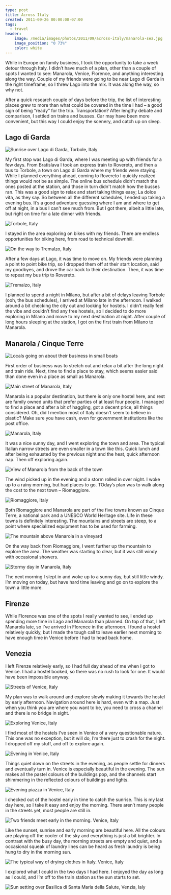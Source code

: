```yaml
---
type: post
title: Across Italy
created: 2011-09-26 00:00:00-07:00
tags:
  - travel
header:
    image: /media/images/photos/2011/09/across-italy/manarola-sea.jpg
    image_position: "0 73%"
    color: white
---
```

While in Europe on family business, I took the opportunity to take a week detour through Italy. I didn’t have much of a plan, other than a couple of spots I wanted to see: Manarola, Venice, Florence, and anything interesting along the way. Couple of my friends were going to be near Lago di Garda in the right timeframe, so I threw Lago into the mix. It was along the way, so why not.

After a quick research couple of days before the trip, the list of interesting places grew to more than what could be covered in the time I had – a good sign of being “ready” for the trip. Transportation? After lengthy debate and comparison, I settled on trains and busses. Car may have been more convenient, but this way I could enjoy the scenery, and catch up on sleep.

## Lago di Garda

![Sunrise over Lago di Garda, Torbole, Italy][lago-sunrise]

My first stop was Lago di Garda, where I was meeting up with friends for a few days. From Bratislava I took an express train to Rovereto, and then a bus to Torbole, a town on Lago di Garda where my friends were staying. While I planned everything ahead, coming to Rovereto I quickly realized things would not be as simple. The online bus schedule didn't match the ones posted at the station, and those in turn didn't match how the busses ran. This was a good sign to relax and start taking things easy; La dolce vita, as they say. So between all the different schedules, I ended up taking a evening bus. It’s a good adventure guessing where I am and where to get off at night, in a bus I can't see much from. But I got there, albeit a little late, but right on time for a late dinner with friends.

![Torbole, Italy][lago-torbole]

I stayed in the area exploring on bikes with my friends. There are endless opportunities for biking here, from road to technical downhill.

![On the way to Tremalzo, Italy][lago-tremalzo-views]

After a few days at Lago, it was time to move on. My friends were planning a point to point bike trip, so I dropped them off at their start location, said my goodbyes, and drove the car back to their destination. Then, it was time to repeat my bus trip to Rovereto.

![Tremalzo, Italy][lago-tremalzo]

I planned to spend a night in Milano, but after a bit of delays leaving Torbole (ooh, the bus schedules), I arrived at Milano late in the afternoon. I walked around a bit checking the city out and looking for hostels. I didn’t really feel the vibe and couldn’t find any free hostels, so I decided to do more exploring in Milano and move to my next destination at night. After couple of long hours sleeping at the station, I got on the first train from Milano to Manarola.

## Manarola / Cinque Terre

![Locals going on about their business in small boats][manarola-sea]

First order of business was to stretch out and relax a bit after the long night and train ride. Next, time to find a place to stay, which seems easier said than done even in a place as small as Manarola.

![Main street of Manarola, Italy][manarola-mainstreet]

Manarola is a popular destination, but there is only one hostel here, and rest are family owned units that prefer parties of at least four people. I managed to find a place and after a bit of haggling, got a decent price, all things considered. Oh, did I mention most of Italy doesn't seem to believe in plastic? Make sure you have cash, even for government institutions like the post office.

![Manarola, Italy][manarola]

It was a nice sunny day, and I went exploring the town and area. The typical Italian narrow streets are even smaller in a town like this. Quick lunch and after being exhausted by the previous night and the heat, quick afternoon nap. Then off exploring again.

![View of Manarola from the back of the town][manarola-pano]

The wind picked up in the evening and a storm rolled in over night. I woke up to a rainy morning, but had places to go. TOday’s plan was to walk along the cost to the next town – Riomaggiore.

![Riomaggiore, Italy][manarola-riomaggiore]

Both Riomaggiore and Manarola are part of the five towns known as Cinque Terre, a national park and a UNESCO World Heritage site. Life in these towns is definitely interesting. The mountains and streets are steep, to a point where specialized equipment has to be used for farming.

![The mountain above Manarola in a vineyard][manarola-fields]

On the way back from Riomaggiore, I went further up the mountain to explore the area. The weather was starting to clear, but it was still windy with occasional showers.

![Stormy day in Manarola, Italy][manarola-storm]

The next morning I slept in and woke up to a sunny day, but still little windy. I’m moving on today, but have hard time leaving and go on to explore the town a little more.


## Firenze

While Florence was one of the spots I really wanted to see, I ended up spending more time in Lago and Manarola than planned. On top of that, I left Manarola late, so I’ve arrived in Florence in the afternoon. I found a hostel relatively quickly, but I made the tough call to leave earlier next morning to have enough time in Venice before I had to head back home.

## Venezia

I left Firenze relatively early, so I had full day ahead of me when I got to Venice. I had a hostel booked, so there was no rush to look for one. It would have been impossible anyway.

![Streets of Venice, Italy][venezia-welcome]

My plan was to walk around and explore slowly making it towards the hostel by early afternoon. Navigation around here is hard, even with a map. Just when you think you are where you want to be, you need to cross a channel and there is no bridge in sight.

![Exploring Venice, Italy][venezia-exploring]

I find most of the hostels I’ve seen in Venice of a very questionable nature. This one was no exception, but it will do, I’m there just to crash for the night. I dropped off my stuff, and off to explore again.

![Evening in Venice, Italy][venezia-evening]

Things quiet down on the streets in the evening, as people settle for dinners and eventually turn in. Venice is especially beautiful in the evening. The sun makes all the pastel colours of the buildings pop, and the channels start shimmering in the reflected colours of buildings and lights.

![Evening piazza in Venice, Italy][venezia-evening-piazza]

I checked out of the hostel early in time to catch the sunrise. This is my last day here, so I take it easy and enjoy the morning. There aren’t many people in the streets yet, most people are still in.

![Two friends meet early in the morning. Venice, Italy][venezia-morning]

Like the sunset, sunrise and early morning are beautiful here. All the colours are playing off the cooler of the sky and everything is just a bit brighter. In contrast with the busy day, the morning streets are empty and quiet, and a occasional squeak of laundry lines can be heard as fresh laundry is being hung to dry in the morning sun.

![The typical way of drying clothes in Italy. Venice, Italy][venezia-clothes]

I explored what I could in the two days I had here. I enjoyed the day as long as I could, and I’m off to the train station as the sun starts to set.

![Sun setting over Basilica di Santa Maria della Salute, Venzia, Ialy][venezia-sunset]

[lago-sunrise]: /media/images/photos/2011/09/across-italy/lago-sunrise.jpg
[lago-torbole]: /media/images/photos/2011/09/across-italy/lago-torbole.jpg
[lago-tremalzo-views]: /media/images/photos/2011/09/across-italy/lago-tremalzo2.jpg
[lago-tremalzo]: /media/images/photos/2011/09/across-italy/lago-tremalzo.jpg
[manarola-sea]: /media/images/photos/2011/09/across-italy/manarola-sea.jpg
[manarola]: /media/images/photos/2011/09/across-italy/manarola.jpg
[manarola-mainstreet]: /media/images/photos/2011/09/across-italy/manarola-mainstreet.jpg
[manarola-storm]: /media/images/photos/2011/09/across-italy/manarola-storm.jpg
[manarola-fields]: /media/images/photos/2011/09/across-italy/manarola-fields.jpg
[manarola-riomaggiore]: /media/images/photos/2011/09/across-italy/manarola-riomaggiore.jpg
[manarola-pano]: /media/images/photos/2011/09/across-italy/manarola-pano.jpg
[venezia-welcome]: /media/images/photos/2011/09/across-italy/venezia-welcome.jpg
[venezia-exploring]: /media/images/photos/2011/09/across-italy/venezia-exploring.jpg
[venezia-evening]: /media/images/photos/2011/09/across-italy/venezia-evening.jpg
[venezia-evening-piazza]: /media/images/photos/2011/09/across-italy/venezia-evening-piazza.jpg
[venezia-morning]: /media/images/photos/2011/09/across-italy/venezia-morning.jpg
[venezia-clothes]: /media/images/photos/2011/09/across-italy/venezia-clothes.jpg
[venezia-sunset]: /media/images/photos/2011/09/across-italy/venezia-sunset.jpg

